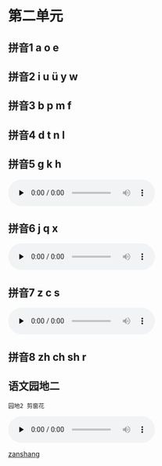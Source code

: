 # 第二单元

## 拼音1 a o e

<Ebook grade="xxyw1a" :pages="20" :paged="21" ></Ebook>


## 拼音2 i u ü y w

<Ebook grade="xxyw1a" :pages="22" :paged="23" ></Ebook>


## 拼音3 b p m f

<Ebook grade="xxyw1a" :pages="24" :paged="25" ></Ebook>


## 拼音4 d t n l

<Ebook grade="xxyw1a" :pages="26" :paged="27" ></Ebook>


## 拼音5 g k h

<audio class="myaudio" controls="" preload="none"><source src="//cnvod.cnr.cn/audio2017/ondemand/media/1100/201812/5C08DA14-DB88-449A-8958-3D1E0A141C1A_2018-12-0616_14_04_0.m4a"></audio>

<Ebook grade="xxyw1a" :pages="28" :paged="29" ></Ebook>

## 拼音6 j q x

<audio class="myaudio" controls="" preload="none"><source src="//cnvod.cnr.cn/audio2017/ondemand/media/1100/201812/5C08DA14-CC54-4F4B-8A3B-3D1E0A141C1A_2018-12-0616_11_17_0.m4a"></audio>

<Ebook grade="xxyw1a" :pages="30" :paged="31" ></Ebook>


## 拼音7 z c s

<audio class="myaudio" controls="" preload="none"><source src="//cnvod.cnr.cn/audio2017/ondemand/media/1100/201812/5C08DA11-2668-4B41-B801-3D1E0A141C1A_2018-12-0616_13_43_0.m4a"></audio>

<Ebook grade="xxyw1a" :pages="32" :paged="33" ></Ebook>


## 拼音8 zh ch sh r

<Ebook grade="xxyw1a" :pages="34" :paged="35" ></Ebook>


## 语文园地二

<Ebook grade="xxyw1a" :pages="36" :paged="39" ></Ebook>

`园地2 剪窗花`

<audio class="myaudio" controls="" preload="none"><source src="//cnvod.cnr.cn/audio2017/ondemand/media/1100/201812/5C08DA16-491C-41DB-87DA-3D1E0A141C1A_2018-12-0616_11_34_0.m4a"></audio>

[zanshang](../res/zanshang.md ':include')